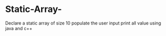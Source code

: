 # Static-Array-
Declare a static array of size 10 populate the user input print all value using java and c++
